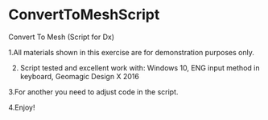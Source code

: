 # ConvertToMeshScript
Convert To Mesh (Script for Dx)

1.All materials shown in this exercise are for demonstration purposes only.

2. Script tested and excellent work with: Windows 10, ENG input method in keyboard, Geomagic Design X 2016

3.For another you need to adjust code in the script.

4.Enjoy!
